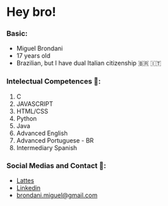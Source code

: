 ﻿# Hey bro!
### Basic:

- Miguel Brondani
- 17 years old
- Brazilian, but I have dual Italian citizenship 🇧🇷 🇮🇹

### Intelectual Competences 🧠:
1. C
2. JAVASCRIPT
3. HTML/CSS
4. Python
5. Java
6. Advanced English
7. Advanced Portuguese - BR
8. Intermediary Spanish

### Social Medias and Contact 📱:

- [Lattes]([https://lattes.cnpq.br](https://buscatextual.cnpq.br/buscatextual/visualizacv.do?id=K1167180J7&tokenCaptchar=03AL8dmw9WwKcoTNryBbXlNffBtpT5BkfQqYQsAYuAjztqANZku6xU3AQe2t07SR8d5_mm2EZ9saullkRnKF6qppGbDhDeg-8mhHAQYMZe5y8UYxGcGS2LKW0SQu3H_o8hIXlyCjI7gLmx3vV1UrTKL3lw6OdZyAYJ3t7DcNirwYhAmgXuD3fAhadhqFx4043HOEgJkXGtciTqVdzX3-zDOqtX-8o5MX8vxw_6n__6_T_m0XiwtHyAT8TOtILj6XhIFNi35cmgiPnQhPps6oFwxVdu7gk7I9I9SGKrH_o6bYpGvjYh4r_5EnX94R2T1vEAgEe-9Qma1qaw2NdYKdlXW89zmVz-_dFkuS_L8WWAOi0KpUovYoFvaQXORq3Mf5MoWNP59Dn9h5dbnQizwdVeP833daySfX-3WZmxrS-g9Tz_Q4H6M_GD83bR_L6I81PUgrBFQKFNJ3-PEHRkJl-C1a-vCgk6ZJjYTsxs7aLLrNeSAReq2o7MV64OfoqDKJZ1ZXY6jpICj0nLxq1E0mzLOjRQFgtz4Xup8HEvGnf0-Mhnr0qVX8o8jf8))
- [Linkedin](https://br.linkedin.com/in/miguel-brondani-198191226?original_referer=https%3A%2F%2Fwww.google.com%2F)
- brondani.miguel@gmail.com
